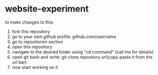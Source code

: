 # website-experiment

to make changes to this:

1. fork this repository
2. go to your own github profile: github.com/username
3. go to repositories section
4. open this repository
5. navigate to the desired folder using "cd command"
(call me for details)
6. open git bash and write: git clone repository url(copy-paste it from the url bar)
7. now start working on it